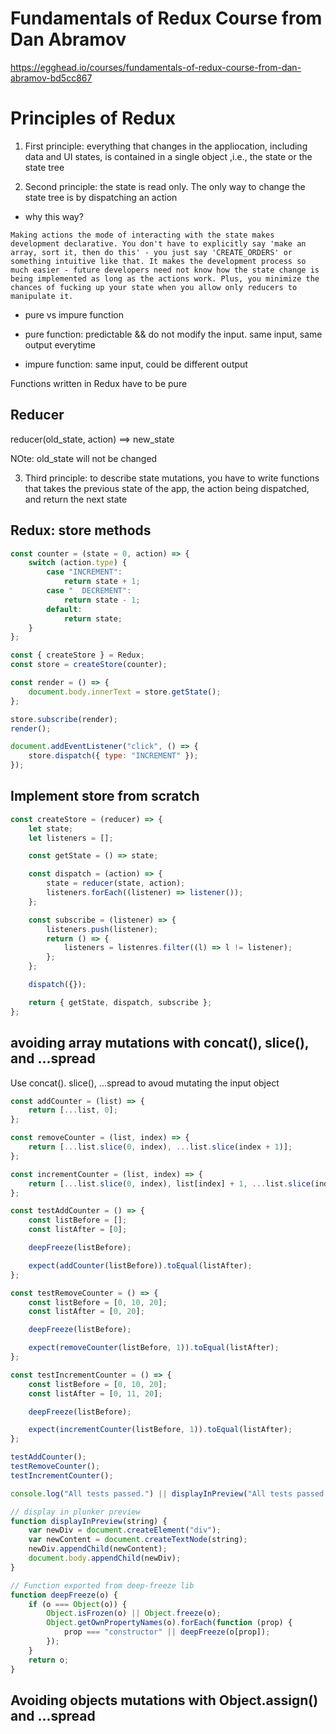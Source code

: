 # Fundamentals of Redux Course from Dan Abramov

https://egghead.io/courses/fundamentals-of-redux-course-from-dan-abramov-bd5cc867

# Principles of Redux

1. First principle: everything that changes in the appliocation, including data and UI states, is contained in a single object ,i.e., the state or the state tree

2. Second principle: the state is read only. The only way to change the state tree is by dispatching an action

- why this way?

```
Making actions the mode of interacting with the state makes development declarative. You don't have to explicitly say 'make an array, sort it, then do this' - you just say 'CREATE_ORDERS' or something intuitive like that. It makes the development process so much easier - future developers need not know how the state change is being implemented as long as the actions work. Plus, you minimize the chances of fucking up your state when you allow only reducers to manipulate it.
```

- pure vs impure function

* pure function: predictable && do not modify the input. same input, same output everytime

* impure function: same input, could be different output

Functions written in Redux have to be pure

## Reducer

reducer(old_state, action) ==> new_state

NOte: old_state will not be changed

3. Third principle: to describe state mutations, you have to write functions that takes the previous state of the app, the action being dispatched, and return the next state

## Redux: store methods

```javascript
const counter = (state = 0, action) => {
	switch (action.type) {
		case "INCREMENT":
			return state + 1;
		case "  DECREMENT":
			return state - 1;
		default:
			return state;
	}
};

const { createStore } = Redux;
const store = createStore(counter);

const render = () => {
	document.body.innerText = store.getState();
};

store.subscribe(render);
render();

document.addEventListener("click", () => {
	store.dispatch({ type: "INCREMENT" });
});
```

## Implement store from scratch

```javascript
const createStore = (reducer) => {
	let state;
	let listeners = [];

	const getState = () => state;

	const dispatch = (action) => {
		state = reducer(state, action);
		listeners.forEach((listener) => listener());
	};

	const subscribe = (listener) => {
		listeners.push(listener);
		return () => {
			listeners = listenres.filter((l) => l != listener);
		};
	};

	dispatch({});

	return { getState, dispatch, subscribe };
};
```

## avoiding array mutations with concat(), slice(), and ...spread

Use concat(). slice(), ...spread to avoud mutating the input object

```javascript
const addCounter = (list) => {
	return [...list, 0];
};

const removeCounter = (list, index) => {
	return [...list.slice(0, index), ...list.slice(index + 1)];
};

const incrementCounter = (list, index) => {
	return [...list.slice(0, index), list[index] + 1, ...list.slice(index + 1)];
};

const testAddCounter = () => {
	const listBefore = [];
	const listAfter = [0];

	deepFreeze(listBefore);

	expect(addCounter(listBefore)).toEqual(listAfter);
};

const testRemoveCounter = () => {
	const listBefore = [0, 10, 20];
	const listAfter = [0, 20];

	deepFreeze(listBefore);

	expect(removeCounter(listBefore, 1)).toEqual(listAfter);
};

const testIncrementCounter = () => {
	const listBefore = [0, 10, 20];
	const listAfter = [0, 11, 20];

	deepFreeze(listBefore);

	expect(incrementCounter(listBefore, 1)).toEqual(listAfter);
};

testAddCounter();
testRemoveCounter();
testIncrementCounter();

console.log("All tests passed.") || displayInPreview("All tests passed.");

// display in plunker preview
function displayInPreview(string) {
	var newDiv = document.createElement("div");
	var newContent = document.createTextNode(string);
	newDiv.appendChild(newContent);
	document.body.appendChild(newDiv);
}

// Function exported from deep-freeze lib
function deepFreeze(o) {
	if (o === Object(o)) {
		Object.isFrozen(o) || Object.freeze(o);
		Object.getOwnPropertyNames(o).forEach(function (prop) {
			prop === "constructor" || deepFreeze(o[prop]);
		});
	}
	return o;
}
```

## Avoiding objects mutations with Object.assign() and ...spread
